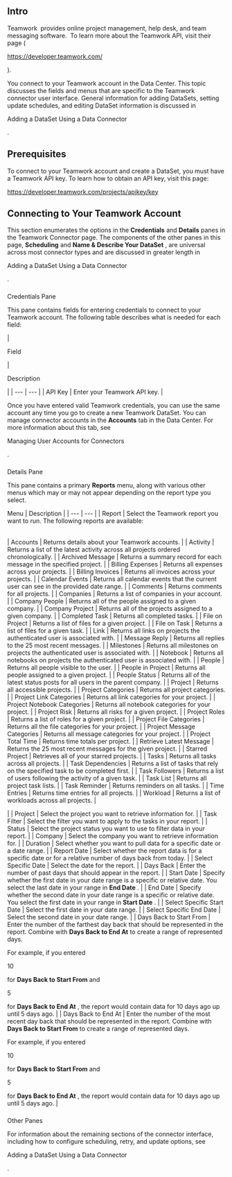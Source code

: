 

Intro
-------

Teamwork  provides online project management, help desk, and team messaging software.  To learn more about the Teamwork API, visit their page (

https://developer.teamwork.com/

).


 You connect to your Teamwork account in the Data Center. This topic discusses the fields and menus that are specific to the Teamwork connector user interface. General information for adding DataSets, setting update schedules, and editing DataSet information is discussed in

Adding a DataSet Using a Data Connector

.


 Prerequisites
---------------

To connect to your Teamwork account and create a DataSet, you must have a Teamwork API key. To learn how to obtain an API key, visit this page:

https://developer.teamwork.com/projects/apikey/key

Connecting to Your Teamwork Account
-------------------------------------


 This section enumerates the options in the
 **Credentials**
 and
 **Details**
 panes in the Teamwork Connector page. The components of the other panes in this page,
 **Scheduling**
 and
 **Name & Describe Your DataSet**
 , are universal across most connector types and are discussed in greater length in

Adding a DataSet Using a Data Connector

.


###

Credentials Pane


 This pane contains fields for entering credentials to connect to your Teamwork account. The following table describes what is needed for each field:


|

Field

|

Description

|
| --- | --- |
|
 API Key
  |
 Enter your Teamwork API key.
  |


 Once you have entered valid Teamwork credentials, you can use the same account any time you go to create a new Teamwork DataSet. You can manage connector accounts in the
 **Accounts**
 tab in the Data Center. For more information about this tab, see

Managing User Accounts for Connectors

.


###
 Details Pane

This pane contains a primary
 **Reports**
 menu, along with various other menus which may or may not appear depending on the report type you select.


 Menu
  |
 Description
  |
| --- | --- |
|
 Report
  |
 Select the Teamwork report you want to run. The following reports are available:


|  |  |
| --- | --- |
|
 Accounts
  |
 Returns details about your Teamwork accounts.
  |
|
 Activity
  |
 Returns a list of the latest activity across all projects ordered chronologically.
  |
|
 Archived Message
  |
 Returns a summary record for each message in the specified project.
  |
|
 Billing Expenses
  |
 Returns all expenses across your projects.
  |
|
 Billing Invoices
  |
 Returns all invoices across your projects.
  |
|
 Calendar Events
  |
 Returns all calendar events that the current user can see in the provided date range.
  |
|
 Comments
  |
 Returns comments for all projects.
  |
|
 Companies
  |
 Returns a list of companies in your account.
  |
|
 Company People
  |
 Returns all of the people assigned to a given company.
  |
|
 Company Project
  |
 Returns all of the projects assigned to a given company.
  |
|
 Completed Task
  |
 Returns all completed tasks.
  |
|
 File on Project
  |
 Returns a list of files for a given project.
  |
|
 File on Task
  |
 Returns a list of files for a given task.
  |
|
 Link
  |
 Returns all links on projects the authenticated user is associated with.
  |
|
 Message Reply
  |
 Returns all replies to the 25 most recent messages.
  |
|
 Milestones
  |
 Returns all milestones on projects the authenticated user is associated with.
  |
|
 Notebook
  |
 Returns all notebooks on projects the authenticated user is associated with.
  |
|
 People
  |
 Returns all people visible to the user.
  |
|
 People in Project
  |
 Returns all people assigned to a given project.
  |
|
 People Status
  |
 Returns all of the latest status posts for all users in the parent company.
  |
|
 Project
  |
 Returns all accessible projects.
  |
|
 Project Categories
  |
 Returns all project categories.
  |
|
 Project Link Categories
  |
 Returns all link categories for your project.
  |
|
 Project Notebook Categories
  |
 Returns all notebook categories for your project.
  |
|
 Project Risk
  |
 Returns all risks for a given project.
  |
|
 Project Roles
  |
 Returns a list of roles for a given project.
  |
|
 Project File Categories
  |
 Returns all the file categories for your project.
  |
|
 Project Message Categories
  |
 Returns all message categories for your project.
  |
|
 Project Total Time
  |
 Returns time totals per project.
  |
|
 Retrieve Latest Message
  |
 Returns the 25 most recent messages for the given project.
  |
|
 Starred Project
  |
 Retrieves all of your starred projects.
  |
|
 Tasks
  |
 Returns all tasks across all projects.
  |
|
 Task Dependencies
  |
 Returns a list of tasks that rely on the specified task to be completed first.
  |
|
 Task Followers
  |
 Returns a list of users following the activity of a given task.
  |
|
 Task List
  |
 Returns all project task lists.
  |
|
 Task Reminder
  |
 Returns reminders on all tasks.
  |
|
 Time Entries
  |
 Returns time entries for all projects.
  |
|
 Workload
  |
 Returns a list of workloads across all projects.
  |

|
|
 Project
  |
 Select the project you want to retrieve information for.
  |
|
 Task Filter
  |
 Select the filter you want to apply to the tasks in your report.
  |
|
 Status
  |
 Select the project status you want to use to filter data in your report.
  |
|
 Company
  |
 Select the company you want to retrieve information for.
  |
|
 Duration
  |
 Select whether you want to pull data for a specific date or a date range.
  |
|
 Report Date
  |
 Select whether the report data is for a specific date or for a relative number of days back from today.
  |
|
 Select Specific Date
  |
 Select the date for the report.
  |
|
 Days Back
  |
 Enter the number of past days that should appear in the report.
  |
|
 Start Date
  |
 Specify whether the first date in your date range is a specific or relative date. You select the last date in your range in
 **End Date**
 .
  |
|
 End Date
  |
 Specify whether the second date in your date range is a specific or relative date. You select the first date in your range in
 **Start Date**
 .
  |
|
 Select Specific Start Date
  |
 Select the first date in your date range.
  |
|
 Select Specific End Date
  |
 Select the second date in your date range.
  |
|
 Days Back to Start From
  |
 Enter the number of the farthest day back that should be represented in the report. Combine with
 **Days Back to End At**
 to create a range of represented days.


 For example, if you entered

10

for
 **Days Back to Start From**
 and

5

for
 **Days Back to End At**
 , the report would contain data for 10 days ago up until 5 days ago.
  |
|
 Days Back to End At
  |
 Enter the number of the most recent day back that should be represented in the report. Combine with
 **Days Back to Start From**
 to create a range of represented days.


 For example, if you entered

10

for
 **Days Back to Start From**
 and

5

for
 **Days Back to End At**
 , the report would contain data for 10 days ago up until 5 days ago.
  |


###
 Other Panes

For information about the remaining sections of the connector interface, including how to configure scheduling, retry, and update options, see

Adding a DataSet Using a Data Connector

.

